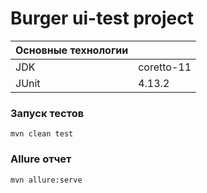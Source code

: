 # Burger ui-test project

| Основные технологии |            |
|---------------------|------------|
| JDK                 | coretto-11 |
| JUnit               | 4.13.2     |

### Запуск тестов

```
mvn clean test
```

### Allure отчет

```
mvn allure:serve 
```

